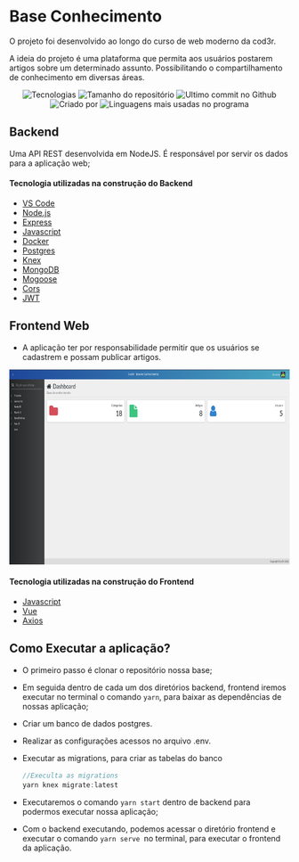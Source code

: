 # Base Conhecimento

O projeto foi desenvolvido ao longo do curso de web moderno da cod3r.

A ideia do projeto é uma plataforma que permita aos usuários postarem artigos sobre um determinado assunto. Possibilitando o compartilhamento de conhecimento em diversas áreas.

<p align="center">
   <img alt="Tecnologias" src="https://img.shields.io/github/languages/count/jhonatanffelipe/BaseConhecimento?color=49a7c1">
   <img alt="Tamanho do repositório" src="https://img.shields.io/github/repo-size/jhonatanffelipe/BaseConhecimento?color=49a7c1">
   <img alt="Ultimo commit no Github" src="https://img.shields.io/github/last-commit/jhonatanffelipe/BaseConhecimento?color=49a7c1">
   <img alt="Criado por" src="https://img.shields.io/badge/made%20by-jhonatanffelipe-%20?color=49a7c1">
   <img alt="Linguagens mais usadas no programa" src="https://img.shields.io/github/languages/top/jhonatanffelipe/BaseConhecimento?color=49a7c1">
</p>

## Backend

Uma API REST desenvolvida em NodeJS. É responsável por servir os dados para a aplicação web;

#### Tecnologia utilizadas na construção do Backend

- [VS Code](https://code.visualstudio.com/)
- [Node.js](https://nodejs.org/)
- [Express](https://expressjs.com/)
- [Javascript](https://www.javascript.com/)
- [Docker](https://www.docker.com/)
- [Postgres](https://www.postgresql.org/)
- [Knex](https://knexjs.org/)
- [MongoDB](https://www.mongodb.com/)
- [Mogoose](https://mongoosejs.com/docs/)
- [Cors](https://www.npmjs.com/package/cors)
- [JWT](https://jwt.io/introduction)


## Frontend Web

- A aplicação ter por responsabilidade permitir que os usuários se cadastrem e possam publicar artigos. 

<img alt="DevRadar" src="https://raw.githubusercontent.com/jhonatanffelipe/BaseConhecimento/main/assets/Dashboard.png" height="350px" />

#### Tecnologia utilizadas na construção do Frontend

- [Javascript](https://www.javascript.com/)
- [Vue](https://vuejs.org/)
- [Axios](https://www.npmjs.com/package/axios)


## Como Executar a aplicação?

- O primeiro passo é clonar o repositório nossa base;
- Em seguida dentro de cada um dos diretórios backend, frontend iremos executar no terminal o comando `yarn`, para baixar as dependências de nossas aplicação;
- Criar um banco de dados postgres.
- Realizar as configurações acessos no arquivo .env.
- Executar as migrations, para criar as tabelas do banco

    ```jsx
    //Execulta as migrations
    yarn knex migrate:latest
    ```

- Executaremos o comando `yarn start` dentro de backend para podermos executar nossa aplicação;
- Com o backend executando, podemos acessar o diretório frontend e executar o comando `yarn serve `no terminal, para executar o frontend da aplicação.
